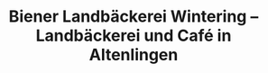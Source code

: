 ---
title: "Biener Landbäckerei Wintering – Landbäckerei und Café in Altenlingen"
url: /lingen-altenlingen/biener-landbaeckerei-wintering-landbaeckerei-und-cafe-in-altenlingen/
shop: Bäckerei
---